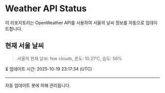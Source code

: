 
# Weather API Status

이 리포지토리는 OpenWeather API를 사용하여 서울의 날씨 정보를 자동으로 업데이트합니다.

## 현재 서울 날씨
> 서울의 현재 날씨: few clouds, 온도: 10.21°C, 습도: 56%

⏳ 업데이트 시간: 2025-10-19 23:17:34 (UTC)

---
자동 업데이트 봇에 의해 관리됩니다.
